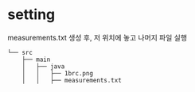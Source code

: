 # setting

measurements.txt 생성 후, 저 위치에 놓고 나머지 파일 실행
```
└── src
    ├── main
    │   ├── java
    │   │   ├── 1brc.png
    │   │   ├── measurements.txt

```
